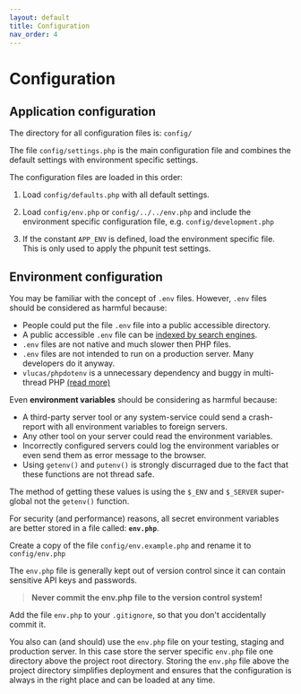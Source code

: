 ```yaml
---
layout: default
title: Configuration
nav_order: 4
---
```


# Configuration

## Application configuration 

The directory for all configuration files is: `config/`

The file `config/settings.php` is the main configuration file and combines 
the default settings with environment specific settings. 

The configuration files are loaded in this order:

1. Load `config/defaults.php` with all default settings.

2. Load `config/env.php` or `config/../../env.php` and include the environment specific configuration file, e.g. `config/development.php`

3. If the constant `APP_ENV` is defined, load the environment specific file. 
This is only used to apply the phpunit test settings.

## Environment configuration

You may be familiar with the concept of `.env` files. 
However, `.env` files should be considered as harmful because:

* People could put the file `.env` file into a public accessible directory.
* A public accessible `.env` file can be [indexed by search engines](https://www.google.com/search?q=DB_USERNAME+filetype%3Aenv).
* `.env` files are not native and much slower then PHP files.
* `.env` files are not intended to run on a production server. Many developers do it anyway.
* `vlucas/phpdotenv` is a unnecessary dependency and buggy in multi-thread PHP [(read more)](https://github.com/craftcms/cms/issues/3631)

Even **environment variables** should be considering as harmful because:

* A third-party server tool or any system-service could send a crash-report with all environment variables to foreign servers.
* Any other tool on your server could read the environment variables.
* Incorrectly configured servers could log the environment variables or even send them as error message to the browser. 
* Using `getenv()` and `putenv()` is strongly discurraged due to the fact that these functions are not thread safe.

The method of getting these values is using the `$_ENV` and `$_SERVER` super-global not the `getenv()` function.

For security (and performance) reasons, all secret environment variables 
are better stored in a file called: **`env.php`**.

Create a copy of the file `config/env.example.php` and rename it to
`config/env.php`

The `env.php` file is generally kept out of version control since it can contain sensitive API keys and passwords.
 
> **Never commit the env.php file to the version control system!**

Add the file `env.php` to your `.gitignore`, so that you don't accidentally commit it.

You also can (and should) use the `env.php` file on your testing, staging and production server.
In this case store the server specific `env.php` file one directory above the project root directory.
Storing the `env.php` file above the project directory simplifies deployment and ensures that the configuration is always in the right place and can be loaded at any time.
